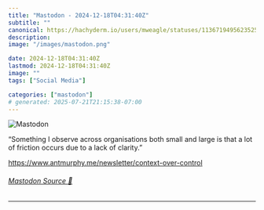 ```yaml
---
title: "Mastodon - 2024-12-18T04:31:40Z"
subtitle: ""
canonical: https://hachyderm.io/users/mweagle/statuses/113671949562352592
description:
image: "/images/mastodon.png"

date: 2024-12-18T04:31:40Z
lastmod: 2024-12-18T04:31:40Z
image: ""
tags: ["Social Media"]

categories: ["mastodon"]
# generated: 2025-07-21T21:15:38-07:00
---
```

![Mastodon](/images/mastodon.png)

<p>“Something I observe across organisations both small and large is that a lot of friction occurs due to a lack of clarity.”</p><p><a href="https://www.antmurphy.me/newsletter/context-over-control" target="_blank" rel="nofollow noopener noreferrer" translate="no"><span class="invisible">https://www.</span><span class="ellipsis">antmurphy.me/newsletter/contex</span><span class="invisible">t-over-control</span></a></p>


###### [Mastodon Source 🐘](https://hachyderm.io/@mweagle/113671949562352592)

___

